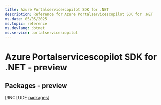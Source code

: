 ```yaml
---
title: Azure Portalservicescopilot SDK for .NET
description: Reference for Azure Portalservicescopilot SDK for .NET
ms.date: 05/05/2025
ms.topic: reference
ms.devlang: dotnet
ms.service: portalservicescopilot
---
```

# Azure Portalservicescopilot SDK for .NET - preview
## Packages - preview
[!INCLUDE [packages](portalservicescopilot-index.md)]